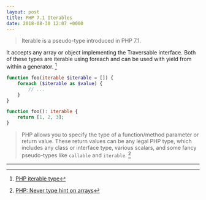 ```yaml
---
layout: post
title: PHP 7.1 Iterables
date: 2018-08-30 12:07 +0000
---
```


> Iterable is a pseudo-type introduced in PHP 7.1. 

It accepts any array or object implementing the Traversable interface. Both of these types are iterable using foreach and can be used with yield from within a generator. [^1]

[^1]: [PHP iterable type](http://php.net/manual/en/language.types.iterable.php)


```php
function foo(iterable $iterable = []) {
    foreach ($iterable as $value) {
        // ...
    } 
}
```

```php
function foo(): iterable {
    return [1, 2, 3];
}
```


> PHP allows you to specify the type of a function/method parameter or return value. These return values can be any legal PHP type, which includes any class or interface type, various scalars, and some fancy pseudo-types like `callable` and `iterable`. [^2]

[^2]: [PHP: Never type hint on arrays](https://steemit.com/php/@crell/php-never-type-hint-on-arrays)




---